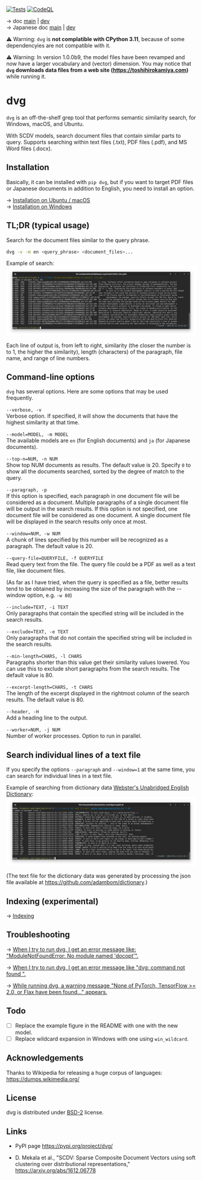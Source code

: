 [![Tests](https://github.com/tos-kamiya/dvg/actions/workflows/tests.yaml/badge.svg)](https://github.com/tos-kamiya/dvg/actions/workflows/tests.yaml) [![CodeQL](https://github.com/tos-kamiya/dvg/actions/workflows/codeql-analysis.yml/badge.svg)](https://github.com/tos-kamiya/dvg/actions/workflows/codeql-analysis.yml)

&rarr; doc [main](https://github.com/tos-kamiya/dvg/) | [dev](https://github.com/tos-kamiya/dvg/tree/dev)  
&rarr; Japanese doc [main](https://github.com/tos-kamiya/dvg/blob/main/README.ja_JP.md) | [dev](https://github.com/tos-kamiya/dvg/blob/dev/README.ja_JP.md)  

⚠️ Warning: `dvg` is **not complatible with CPython 3.11**, because of some dependencyies are not compatible with it.  

⚠️ Warning: In version 1.0.0b9, the model files have been revamped and now have a larger vocabulary and (vector) dimension. You may notice that **`dvg` downloads data files from a web site (https://toshihirokamiya.com)** while running it.  

# dvg

`dvg` is an off-the-shelf grep tool that performs semantic similarity search, for Windows, macOS, and Ubuntu.

With SCDV models, search document files that contain similar parts to query.
Supports searching within text files (.txt), PDF files (.pdf), and MS Word files (.docx).

## Installation

Basically, it can be installed with `pip dvg`, but if you want to target PDF files or Japanese documents in addition to English, you need to install an option.

&rarr; [Installation on Ubuntu / macOS](docs/installation-on-ubuntu.md)  
&rarr; [Installation on Windows](docs/installation-on-windows.md)  

## TL;DR (typical usage)

Search for the document files similar to the query phrase.

```sh
dvg -v -m en <query_phrase> <document_files>...
```

Example of search:  
![](docs/images/run1.png)

Each line of output is, from left to right, similarity (the closer the number is to 1, the higher the similarity), length (characters) of the paragraph, file name, and range of line numbers.

## Command-line options

`dvg` has several options. Here are some options that may be used frequently.

`--verbose, -v`  
Verbose option. If specified, it will show the documents that have the highest similarity at that time.

`--model=MODEL, -m MODEL`  
The available models are `en` (for English documents) and `ja` (for Japanese documents).

`--top-n=NUM, -n NUM`  
Show top NUM documents as results. The default value is 20.
Specify `0` to show all the documents searched, sorted by the degree of match to the query.

`--paragraph, -p`  
If this option is specified, each paragraph in one document file will be considered as a document. Multiple paragraphs of a single document file will be output in the search results.
If this option is not specified, one document file will be considered as one document. A single document file will be displayed in the search results only once at most.

`--window=NUM, -w NUM`  
A chunk of lines specified by this number will be recognized as a paragraph.
The default value is 20.

`--query-file=QUERYFILE, -f QUERYFILE`  
Read query text from the file.
The query file could be a PDF as well as a text file, like document files.

(As far as I have tried, when the query is specified as a file, better results tend to be obtained by increasing the size of the paragraph with the --window option, e.g. `-w 80`)

`--include=TEXT, -i TEXT`  
Only paragraphs that contain the specified string will be included in the search results.

`--exclude=TEXT, -e TEXT`  
Only paragraphs that do not contain the specified string will be included in the search results.

`--min-length=CHARS, -l CHARS`  
Paragraphs shorter than this value get their similarity values lowered. You can use this to exclude short paragraphs from the search results. The default value is 80.

`--excerpt-length=CHARS, -t CHARS`  
The length of the excerpt displayed in the rightmost column of the search results. The default value is 80.

`--header, -H`  
Add a heading line to the output.

`--worker=NUM, -j NUM`  
Number of worker processes. Option to run in parallel.

## Search individual lines of a text file

If you specify the options `--paragraph` and `--window=1` at the same time, you can search for individual lines in a text file. 

Example of searching from dictionary data [Webster's Unabridged English Dictionary](https://www.gutenberg.org/ebooks/29765):  
![](docs/images/run8.png)

(The text file for the dictionary data was generated by processing the json file available at https://github.com/adambom/dictionary.)

## Indexing (experimental)

&rarr; [Indexing](docs/indexing.md)  

## Troubleshooting

&rarr; [When I try to run dvg, I get an error message like: "ModuleNotFoundError: No module named 'docopt'".](docs/troubleshooting.md#no-docopt)

&rarr; [When I try to run dvg, I get an error message like "dvg: command not found ".](docs/troubleshooting.md#command-not-found)

&rarr; [While running dvg, a warning message "None of PyTorch, TensorFlow >= 2.0, or Flax have been found..." appears.](docs/troubleshooting.md#none-of-pytorch)

## Todo

- [ ] Replace the example figure in the README with one with the new model.
- [ ] Replace wildcard expansion in Windows with one using `win_wildcard`.

## Acknowledgements

Thanks to Wikipedia for releasing a huge corpus of languages:  
https://dumps.wikimedia.org/

## License

dvg is distributed under [BSD-2](https://opensource.org/licenses/BSD-2-Clause) license.

## Links

* PyPI page https://pypi.org/project/dvg/

* D. Mekala et al., "SCDV: Sparse Composite Document Vectors using soft clustering over distributional representations," https://arxiv.org/abs/1612.06778

